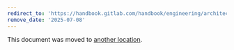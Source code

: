 ```yaml
---
redirect_to: 'https://handbook.gitlab.com/handbook/engineering/architecture/design-documents/gitlab_steps/implementation/'
remove_date: '2025-07-08'
---
```


This document was moved to [another location](https://handbook.gitlab.com/handbook/engineering/architecture/design-documents/gitlab_steps/implementation/).

<!-- This redirect file can be deleted after <2025-07-08>. -->
<!-- Redirects that point to other docs in the same project expire in three months. -->
<!-- Redirects that point to docs in a different project or site (for example, link is not relative and starts with `https:`) expire in one year. -->
<!-- Before deletion, see: https://docs.gitlab.com/ee/development/documentation/redirects.html -->
